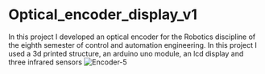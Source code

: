 # Optical_encoder_display_v1
In this project I developed an optical encoder for the Robotics discipline of the eighth semester of control and automation engineering. In this project I used a 3d printed structure, an arduino uno module, an lcd display and three infrared sensors
![Encoder-5](https://github.com/thiagofcm/Optical_encoder_display_v1/assets/22446244/13aa9063-26fc-4756-9a59-2de81a1044d0)
